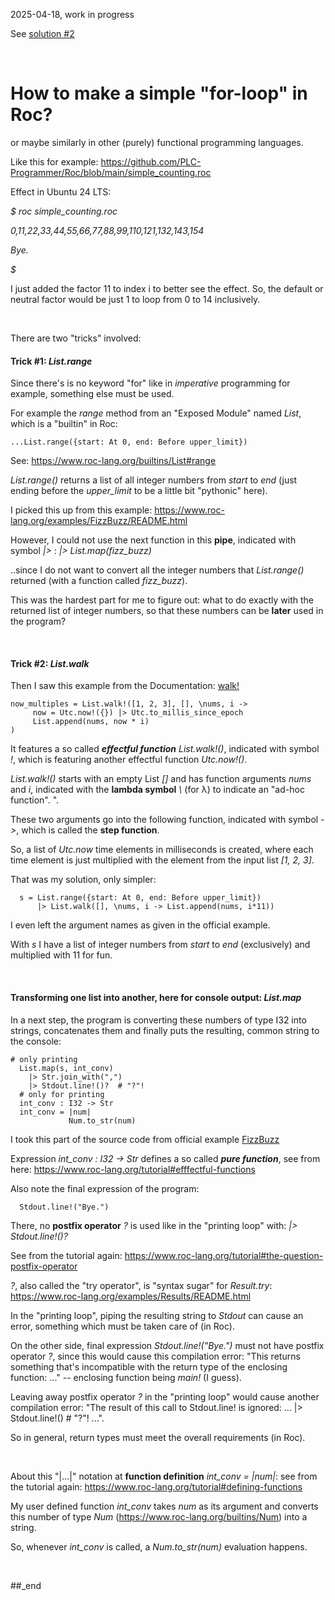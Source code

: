 2025-04-18, work in progress

See [solution #2](https://github.com/PLC-Programmer/Roc/blob/main/README2.md)

<br/>


# How to make a simple "for-loop" in Roc?

or maybe similarly in other (purely) functional programming languages.

Like this for example: https://github.com/PLC-Programmer/Roc/blob/main/simple_counting.roc

Effect in Ubuntu 24 LTS:

_$ roc simple_counting.roc_

_0,11,22,33,44,55,66,77,88,99,110,121,132,143,154_

_Bye._

_$_

I just added the factor 11 to index i to better see the effect. So, the default or neutral factor would be just 1 to loop from 0 to 14 inclusively.

<br/>

There are two "tricks" involved:

#### Trick #1: _List.range_

Since there's is no keyword "for" like in _imperative_ programming for example, something else must be used.

For example the _range_ method from an "Exposed Module" named _List_, which is a "builtin" in Roc:

```
...List.range({start: At 0, end: Before upper_limit})
```

See: https://www.roc-lang.org/builtins/List#range

_List.range()_ returns a list of all integer numbers from _start_ to _end_ (just ending before the _upper_limit_ to be a little bit "pythonic" here).

I picked this up from this example: https://www.roc-lang.org/examples/FizzBuzz/README.html

However, I could not use the next function in this **pipe**, indicated with symbol _|>_ :  _|> List.map(fizz_buzz)_

..since I do not want to convert all the integer numbers that _List.range()_ returned (with a function called _fizz_buzz_).

This was the hardest part for me to figure out: what to do exactly with the returned list of integer numbers, so that these numbers can be **later** used in the program?

<br/>

#### Trick #2: _List.walk_

Then I saw this example from the Documentation: [walk!](https://www.roc-lang.org/builtins/List#walk!)

```
now_multiples = List.walk!([1, 2, 3], [], \nums, i ->
     now = Utc.now!({}) |> Utc.to_millis_since_epoch
     List.append(nums, now * i)
)
```

It features a so called _**effectful function**_ _List.walk!()_, indicated with symbol _!_, which is featuring another effectful function _Utc.now!()_.

_List.walk!()_ starts with an empty List _[]_ and has function arguments _nums_ and _i_, indicated with the **lambda symbol** _\\_ (for λ) to indicate an "ad-hoc function".
".

These two arguments go into the following function, indicated with symbol _->_, which is called the **step function**.

So, a list of _Utc.now_ time elements in milliseconds is created, where each time element is just multiplied with the element from the input list _[1, 2, 3]_.

That was my solution, only simpler:

```
  s = List.range({start: At 0, end: Before upper_limit})
      |> List.walk([], \nums, i -> List.append(nums, i*11))
```

I even left the argument names as given in the official example.

With _s_ I have a list of integer numbers from _start_ to _end_ (exclusively) and multiplied with 11 for fun.

<br/>

#### Transforming one list into another, here for console output: _List.map_

In a next step, the program is converting these numbers of type I32 into strings, concatenates them and finally puts the resulting, common string to the console:

```
# only printing
  List.map(s, int_conv)
    |> Str.join_with(",")
    |> Stdout.line!()?  # "?"!
  # only for printing
  int_conv : I32 -> Str
  int_conv = |num|
             Num.to_str(num)
```

I took this part of the source code from official example [FizzBuzz](https://www.roc-lang.org/examples/FizzBuzz/README.html) 

Expression _int_conv : I32 -> Str_ defines a so called _**pure function**_, see from here: https://www.roc-lang.org/tutorial#efffectful-functions

Also note the final expression of the program:

```
  Stdout.line!("Bye.")
```

There, no **postfix operator** _?_ is used like in the "printing loop" with: _|> Stdout.line!()?_

See from the tutorial again: https://www.roc-lang.org/tutorial#the-question-postfix-operator

_?_, also called the "try operator", is "syntax sugar" for _Result.try_: https://www.roc-lang.org/examples/Results/README.html

In the "printing loop", piping the resulting string to _Stdout_ can cause an error, something which must be taken care of (in Roc).

On the other side, final expression _Stdout.line!("Bye.")_ must not have postfix operator _?_, since this would cause this compilation error: "This returns something that's incompatible with the return type of the enclosing function: ..." -- enclosing function being _main!_ (I guess).

Leaving away postfix operator _?_ in the "printing loop" would cause another compilation error: "The result of this call to Stdout.line! is ignored: ... |> Stdout.line!()  # "?"! ...".

So in general, return types must meet the overall requirements (in Roc).

<br/>

About this "|...|" notation at **function definition** _int_conv = |num|_: see from the tutorial again: https://www.roc-lang.org/tutorial#defining-functions

My user defined function _int_conv_ takes _num_ as its argument and converts this number of type _Num_ (https://www.roc-lang.org/builtins/Num) into a string.

So, whenever _int_conv_ is called, a _Num.to_str(num)_ evaluation happens.

<br/>

##_end
